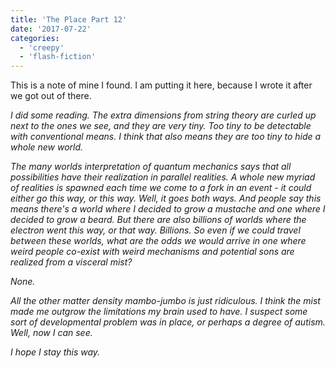 ```yaml
---
title: 'The Place Part 12'
date: '2017-07-22'
categories:
  - 'creepy'
  - 'flash-fiction'
---
```


This is a note of mine I found. I am putting it here, because I wrote it after
we got out of there.

<!-- truncate -->

_I did some reading. The extra dimensions from string theory are curled up next
to the ones we see, and they are very tiny. Too tiny to be detectable with
conventional means. I think that also means they are too tiny to hide a whole
new world._

_The many worlds interpretation of quantum mechanics says that all possibilities
have their realization in parallel realities. A whole new myriad of realities is
spawned each time we come to a fork in an event - it could either go this way,
or this way. Well, it goes both ways. And people say this means there's a world
where I decided to grow a mustache and one where I decided to grow a beard. But
there are also billions of worlds where the electron went this way, or that way.
Billions. So even if we could travel between these worlds, what are the odds we
would arrive in one where weird people co-exist with weird mechanisms and
potential sons are realized from a visceral mist?_

_None._

_All the other matter density mambo-jumbo is just ridiculous. I think the mist
made me outgrow the limitations my brain used to have. I suspect some sort of
developmental problem was in place, or perhaps a degree of autism. Well, now I
can see._

_I hope I stay this way._
